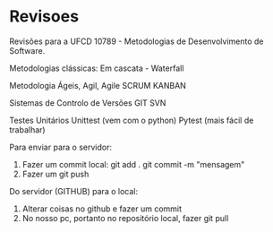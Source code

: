 # Revisoes
Revisões para a UFCD 10789 - Metodologias de Desenvolvimento de Software.

Metodologias clássicas:
Em cascata - Waterfall

Metodologia Ágeis, Agil, Agile
SCRUM
KANBAN

Sistemas de Controlo de Versões
GIT
SVN

Testes Unitários
Unittest (vem com o python)
Pytest (mais fácil de trabalhar)

Para enviar para o servidor:
1) Fazer um commit local:
    git add .
    git commit -m "mensagem"
2) Fazer um git push

Do servidor (GITHUB) para o local:
1) Alterar coisas no github e fazer um commit
2) No nosso pc, portanto no repositório local, fazer git pull
